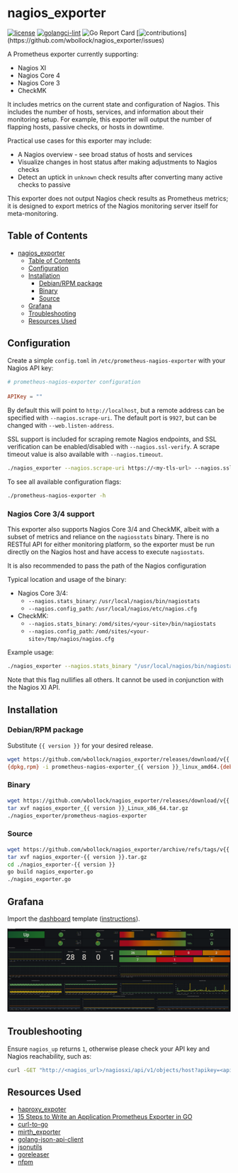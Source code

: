 # nagios_exporter

[![license](https://img.shields.io/badge/License-MIT-blue.svg)](https://github.com/wbollock/nagios_exporter/blob/master/LICENSE)
[![golangci-lint](https://github.com/wbollock/nagios_exporter/actions/workflows/golangci-lint.yaml/badge.svg)](https://github.com/wbollock/nagios_exporter/actions/workflows/golangci-lint.yaml)
![Go Report Card](https://goreportcard.com/badge/github.com/wbollock/nagios_exporter)
[![contributions](https://img.shields.io/badge/contributions-welcome-brightgreen.svg?style=flat")](https://github.com/wbollock/nagios_exporter/issues)

A Prometheus exporter currently supporting:

* Nagios XI
* Nagios Core 4
* Nagios Core 3
* CheckMK

It includes metrics on the current state and configuration of Nagios. This includes the number of hosts, services, and information about their monitoring setup. For example, this exporter will output the number of flapping hosts, passive checks, or hosts in downtime.

Practical use cases for this exporter may include:

* A Nagios overview - see broad status of hosts and services
* Visualize changes in host status after making adjustments to Nagios checks
* Detect an uptick in `unknown` check results after converting many active checks to passive

This exporter does not output Nagios check results as Prometheus metrics; it is designed to export metrics of the Nagios monitoring server itself for meta-monitoring.

## Table of Contents

- [nagios_exporter](#nagios_exporter)
  - [Table of Contents](#table-of-contents)
  - [Configuration](#configuration)
  - [Installation](#installation)
    - [Debian/RPM package](#debianrpm-package)
    - [Binary](#binary)
    - [Source](#source)
  - [Grafana](#grafana)
  - [Troubleshooting](#troubleshooting)
  - [Resources Used](#resources-used)

## Configuration

Create a simple `config.toml` in `/etc/prometheus-nagios-exporter` with your Nagios API key:

```toml
# prometheus-nagios-exporter configuration

APIKey = ""
```

By default this will point to `http://localhost`, but a remote address can be specified with `--nagios.scrape-uri`. The default port is `9927`, but can be changed with `--web.listen-address`.

SSL support is included for scraping remote Nagios endpoints, and SSL verification can be enabled/disabled with `--nagios.ssl-verify`. A scrape timeout value is also available with `--nagios.timeout`.

```bash
./nagios_exporter --nagios.scrape-uri https://<my-tls-url> --nagios.ssl-verify true --nagios.timeout 5
```

To see all available configuration flags:

```bash
./prometheus-nagios-exporter -h
```

### Nagios Core 3/4 support

This exporter also supports Nagios Core 3/4 and CheckMK, albeit with a subset of metrics and reliance on the `nagiosstats` binary. There is no RESTful API for either monitoring platform, so the exporter must be run directly on the Nagios host and have access to execute `nagiostats`.

It is also recommended to pass the path of the Nagios configuration

Typical location and usage of the binary:

* Nagios Core 3/4:
  * `--nagios.stats_binary`: `/usr/local/nagios/bin/nagiostats`
  * `--nagios.config_path`: `/usr/local/nagios/etc/nagios.cfg`
* CheckMK:
  * `--nagios.stats_binary`: `/omd/sites/<your-site>/bin/nagiostats`
  * `--nagios.config_path`: `/omd/sites/<your-site>/tmp/nagios/nagios.cfg`

Example usage:

```bash
./nagios_exporter --nagios.stats_binary "/usr/local/nagios/bin/nagiostats" --nagios.config_path "/usr/local/nagios/etc/nagios.cfg"
```

Note that this flag nullifies all others. It cannot be used in conjunction with the Nagios XI API.

## Installation

### Debian/RPM package

Substitute `{{ version }}` for your desired release.

```bash
wget https://github.com/wbollock/nagios_exporter/releases/download/v{{ version }}/prometheus-nagios-exporter_{{ version }}_linux_amd64.{deb,rpm}
{dpkg,rpm} -i prometheus-nagios-exporter_{{ version }}_linux_amd64.{deb,rpm}
```

### Binary

```bash
wget https://github.com/wbollock/nagios_exporter/releases/download/v{{ version }}/nagios_exporter_{{ version }}_Linux_x86_64.tar.gz 
tar xvf nagios_exporter_{{ version }}_Linux_x86_64.tar.gz
./nagios_exporter/prometheus-nagios-exporter
```

### Source

```bash
wget https://github.com/wbollock/nagios_exporter/archive/refs/tags/v{{ version }}.tar.gz
tar xvf nagios_exporter-{{ version }}.tar.gz
cd ./nagios_exporter-{{ version }}
go build nagios_exporter.go
./nagios_exporter.go
```

## Grafana

Import the [dashboard](grafana/dashboard.json) template ([instructions](https://grafana.com/docs/grafana/v9.0/dashboards/export-import/#import-dashboard)).

 ![grafana](img/grafana.png)

## Troubleshooting

Ensure `nagios_up` returns `1`, otherwise please check your API key and Nagios reachability, such as:

```bash
curl -GET "http://<nagios_url>/nagiosxi/api/v1/objects/host?apikey=<apikey>&pretty=1"
```

## Resources Used

* [haproxy_expoter](https://github.com/prometheus/haproxy_exporter/blob/main/haproxy_exporter.go)
* [15 Steps to Write an Application Prometheus Exporter in GO](https://medium.com/teamzerolabs/15-steps-to-write-an-application-prometheus-exporter-in-go-9746b4520e26)
* [curl-to-go](https://mholt.github.io/curl-to-go/)
* [mirth_exporter](https://github.com/teamzerolabs/mirth_channel_exporter)
* [golang-json-api-client](https://blog.alexellis.io/golang-json-api-client/)
* [jsonutils](https://github.com/bashtian/jsonutils)
* [goreleaser](https://github.com/goreleaser/goreleaser)
* [nfpm](https://github.com/goreleaser/nfpm)
